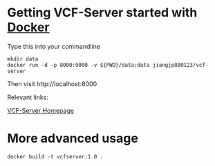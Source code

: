 # Getting VCF-Server started with [Docker](https://www.docker.com/)
<p>Type this into your commandline</p>

`mkdir data`   
`docker run -d -p 8000:9000 -v ${PWD}/data:data jiangjp880123/vcf-server`   
<p>Then visit http://localhost:8000</p>

<p>Relevant links:</p>

[VCF-Server Homepage](https://www.diseasegps.org/VCF-Server?lan=eng)


# More advanced usage
`docker build -t vcfserver:1.0 .`
